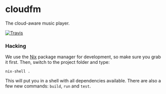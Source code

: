 # cloudfm

The cloud-aware music player.

[![Travis](https://img.shields.io/travis/cloudfm/cloudfm.svg?style=flat-square)](https://travis-ci.org/cloudfm/cloudfm)

### Hacking

We use the [Nix](http://nixos.org/nix/) package manager for development, so make
sure you grab it first. Then, switch to the project folder and type:

    nix-shell .

This will put you in a shell with all dependencies available. There are also a
few new commands: `build`, `run` and `test`.

